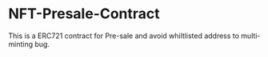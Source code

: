 # NFT-Presale-Contract
 This is a ERC721 contract for Pre-sale and avoid whiltlisted address to multi-minting bug.
